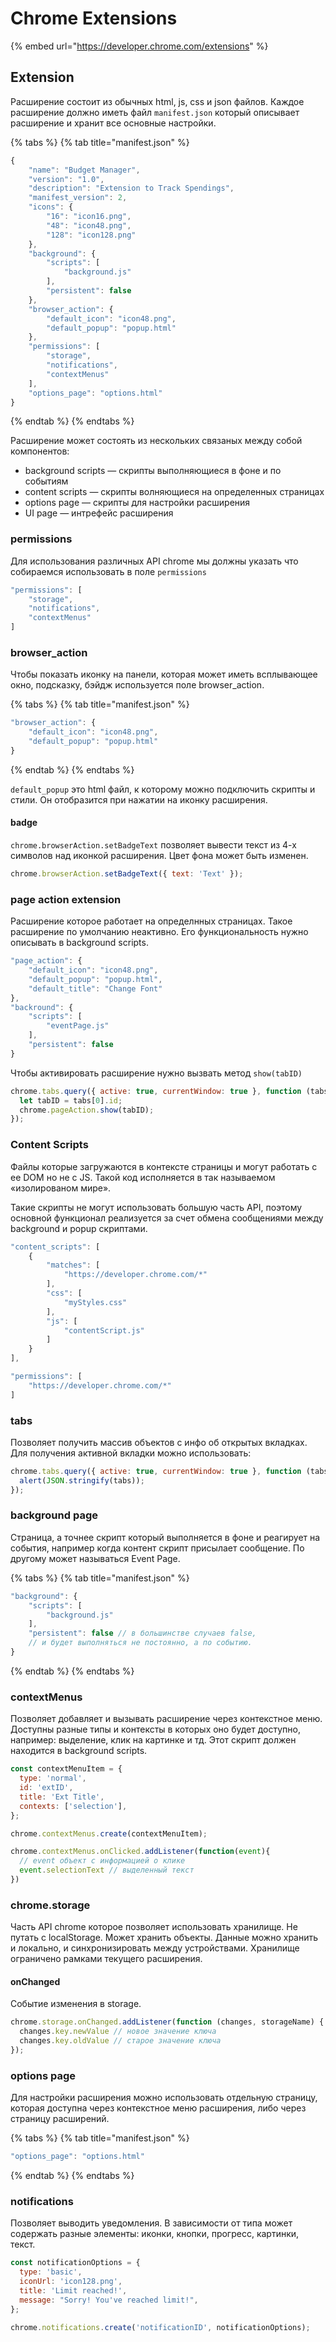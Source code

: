# Chrome Extensions

{% embed url="https://developer.chrome.com/extensions" %}

## Extension

Расширение состоит из обычных html, js, css и json файлов. Каждое расширение должно иметь файл `manifest.json` который описывает расширение и хранит все основные настройки.

{% tabs %}
{% tab title="manifest.json" %}
```javascript
{
    "name": "Budget Manager",
    "version": "1.0",
    "description": "Extension to Track Spendings",
    "manifest_version": 2,
    "icons": {
        "16": "icon16.png",
        "48": "icon48.png",
        "128": "icon128.png"
    },
    "background": {
        "scripts": [
            "background.js"
        ],
        "persistent": false
    },
    "browser_action": {
        "default_icon": "icon48.png",
        "default_popup": "popup.html"
    },
    "permissions": [
        "storage",
        "notifications",
        "contextMenus"
    ],
    "options_page": "options.html"
}
```
{% endtab %}
{% endtabs %}

Расширение может состоять из нескольких связаных между собой компонентов:

* background scripts — скрипты выполняющиеся в фоне и по событиям
* content scripts — скрипты волняющиеся на определенных страницах
* options page — скрипты для настройки расширения
* UI page — интрефейс расширения

### permissions

Для использования различных API chrome мы должны указать что собираемся использовать в поле `permissions`

```javascript
"permissions": [
    "storage",
    "notifications",
    "contextMenus"
]
```

### browser\_action

Чтобы показать иконку на панели, которая может иметь всплывающее окно, подсказку, бэйдж используется поле browser\_action.

{% tabs %}
{% tab title="manifest.json" %}
```javascript
"browser_action": {
    "default_icon": "icon48.png",
    "default_popup": "popup.html"
}
```
{% endtab %}
{% endtabs %}

`default_popup` это html файл, к которому можно подключить скрипты и стили. Он отобразится при нажатии на иконку расширения.

#### badge

`chrome.browserAction.setBadgeText` позволяет вывести текст из 4-х символов над иконкой расширения. Цвет фона может быть изменен.

```javascript
chrome.browserAction.setBadgeText({ text: 'Text' });
```

### page action extension

Расширение которое работает на определнных страницах. Такое расширение по умолчанию неактивно. Его функциональность нужно описывать в background scripts.

```javascript
"page_action": {
    "default_icon": "icon48.png",
    "default_popup": "popup.html",
    "default_title": "Change Font"
},
"backround": {
    "scripts": [
        "eventPage.js"
    ],
    "persistent": false
}
```

Чтобы активировать расширение нужно вызвать метод `show(tabID)`

```javascript
chrome.tabs.query({ active: true, currentWindow: true }, function (tabs) {
  let tabID = tabs[0].id;
  chrome.pageAction.show(tabID);
});
```

### Content Scripts

Файлы которые загружаются в контексте страницы и могут работать с ее DOM но не с JS. Такой код исполняется в так называемом «изолированом мире».

Такие скрипты не могут использовать большую часть API, поэтому основной функционал реализуется за счет обмена сообщениями между background и popup скриптами.

```javascript
"content_scripts": [
    {
        "matches": [
            "https://developer.chrome.com/*"
        ],
        "css": [
            "myStyles.css"
        ],
        "js": [
            "contentScript.js"
        ]
    }
],

"permissions": [
    "https://developer.chrome.com/*"
]
```

### tabs

Позволяет получить массив объектов с инфо об открытых вкладках. Для получения активной вкладки можно использовать:

```javascript
chrome.tabs.query({ active: true, currentWindow: true }, function (tabs) {
  alert(JSON.stringify(tabs));
});
```



### background page

Страница, а точнее скрипт который выполняется в фоне и реагирует на события, например когда контент скрипт присылает сообщение. По другому может называться Event Page.

{% tabs %}
{% tab title="manifest.json" %}
```javascript
"background": {
    "scripts": [
        "background.js"
    ],
    "persistent": false // в большинстве случаев false, 
    // и будет выполняться не постоянно, а по событию.
}
```
{% endtab %}
{% endtabs %}

### contextMenus

Позволяет добавляет и вызывать расширение через контекстное меню. Доступны разные типы и контексты в которых оно будет доступно, например: выделение, клик на картинке и тд. Этот скрипт должен находится в background scripts.

```javascript
const contextMenuItem = {
  type: 'normal',
  id: 'extID',
  title: 'Ext Title',
  contexts: ['selection'],
};

chrome.contextMenus.create(contextMenuItem);

chrome.contextMenus.onClicked.addListener(function(event){
  // event объект с информацией о клике
  event.selectionText // выделенный текст
})
```

### chrome.storage

Часть API chrome которое позволяет использовать хранилище. Не путать с localStorage. Может хранить объекты. Данные можно хранить и локально, и синхронизировать между устройствами. Хранилище ограничено рамками текущего расширения.

#### onChanged

Событие изменения в storage.

```javascript
chrome.storage.onChanged.addListener(function (changes, storageName) {
  changes.key.newValue // новое значение ключа
  changes.key.oldValue // старое значение ключа
});
```

### options page

Для настройки расширения можно использовать отдельную страницу, которая доступна через контекстное меню расширения, либо через страницу расширений.

{% tabs %}
{% tab title="manifest.json" %}
```javascript
"options_page": "options.html"
```
{% endtab %}
{% endtabs %}

### notifications

Позволяет выводить уведомления. В зависимости от типа может содержать разные элементы: иконки, кнопки, прогресс, картинки, текст.

```javascript
const notificationOptions = {
  type: 'basic',
  iconUrl: 'icon128.png',
  title: 'Limit reached!',
  message: "Sorry! You've reached limit!",
};

chrome.notifications.create('notificationID', notificationOptions);
```

